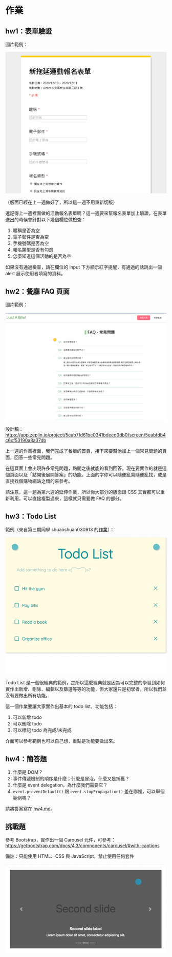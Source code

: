 # 作業

## hw1：表單驗證

圖片範例：

![](form.png)

（版面已經在上一週做好了，所以這一週不用重新切版）

還記得上一週裡面做的活動報名表單嗎？這一週要來幫報名表單加上驗證，在表單送出的時候會針對以下幾個欄位做檢查：

1. 暱稱是否為空
2. 電子郵件是否為空
3. 手機號碼是否為空
4. 報名類型是否有勾選
5. 怎麼知道這個活動的是否為空

如果沒有通過檢查，請在欄位的 input 下方顯示紅字提醒，有通過的話跳出一個 alert 展示使用者填寫的資料。

## hw2：餐廳 FAQ 頁面

圖片範例：

![](faq.png)

設計稿：https://app.zeplin.io/project/5eab7fd61be0341bdeed0db0/screen/5eabfdb4c6cf53190a8a37db

上一週的作業裡面，我們完成了餐廳的首頁，接下來要幫他加上一個常見問題的頁面，回答一些常見問題。

在這頁面上會出現許多常見問題，點開之後就能夠看到回答。現在要實作的就是這個頁面以及「點開後展開答案」的功能。上面的字你可以隨便亂寫隨便亂找，或是直接找個購物網站之類的來參考。

請注意，這一題為第六週的延伸作業，所以你大部分的版面跟 CSS 其實都可以重新利用，可以直接複製過來，這樣就只需要做 FAQ 的部分。

## hw3：Todo List

範例（來自第三期同學 shuanshuan030913 的[作業](https://lidemy.github.io/mentor-program-3rd-shuanshuan030913/homeworks/week13/hw2/)）：

![](todo.gif)

Todo List 是一個很經典的範例，之所以這麼經典就是因為可以完整的學習到如何實作出新增、刪除、編輯以及篩選等等的功能，但大家還只是初學者，所以我們並沒有要做出所有功能。

這一個作業要讓大家實作出基本的 todo list，功能包括：

1. 可以新增 todo
2. 可以刪除 todo
3. 可以標記 todo 為完成/未完成

介面可以參考範例也可以自己想，重點是功能要做出來。

## hw4：簡答題

1. 什麼是 DOM？
2. 事件傳遞機制的順序是什麼；什麼是冒泡，什麼又是捕獲？
3. 什麼是 event delegation，為什麼我們需要它？
4. `event.preventDefault()` 跟 `event.stopPropagation()` 差在哪裡，可以舉個範例嗎？

請將答案寫在 [hw4.md](hw4.md)。

## 挑戰題

參考 Bootstrap，實作出一個 Carousel 元件，可參考：https://getbootstrap.com/docs/4.3/components/carousel/#with-captions

備註：只能使用 HTML、CSS 與 JavaScript，禁止使用任何套件

![](carousel.gif)

